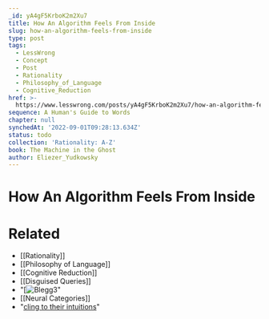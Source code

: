 ```yaml
---
_id: yA4gF5KrboK2m2Xu7
title: How An Algorithm Feels From Inside
slug: how-an-algorithm-feels-from-inside
type: post
tags:
  - LessWrong
  - Concept
  - Post
  - Rationality
  - Philosophy_of_Language
  - Cognitive_Reduction
href: >-
  https://www.lesswrong.com/posts/yA4gF5KrboK2m2Xu7/how-an-algorithm-feels-from-inside
sequence: A Human's Guide to Words
chapter: null
synchedAt: '2022-09-01T09:28:13.634Z'
status: todo
collection: 'Rationality: A-Z'
book: The Machine in the Ghost
author: Eliezer_Yudkowsky
---
```


# How An Algorithm Feels From Inside


# Related

- [[Rationality]]
- [[Philosophy of Language]]
- [[Cognitive Reduction]]
- [[Disguised Queries]]
- "[![Blegg3](/static/imported/2008/02/10/blegg3.png "Blegg3")"
- [[Neural Categories]]
- "[cling to their intuitions](/lw/n1/allais_malaise/)"